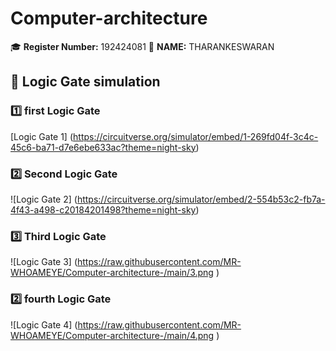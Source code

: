 # Computer-architecture
🎓 **Register Number:** 192424081
🤗 **NAME:** THARANKESWARAN 

## 🔢 Logic Gate simulation  

### 1️⃣ first Logic Gate  
[Logic Gate 1] (https://circuitverse.org/simulator/embed/1-269fd04f-3c4c-45c6-ba71-d7e6ebe633ac?theme=night-sky)
### 2️⃣ Second Logic Gate  
![Logic Gate 2] (https://circuitverse.org/simulator/embed/2-554b53c2-fb7a-4f43-a498-c20184201498?theme=night-sky)

### 3️⃣ Third Logic Gate  
![Logic Gate 3] (https://raw.githubusercontent.com/MR-WHOAMEYE/Computer-architecture-/main/3.png
)
### 2️⃣ fourth Logic Gate  
![Logic Gate 4] (https://raw.githubusercontent.com/MR-WHOAMEYE/Computer-architecture-/main/4.png
)
